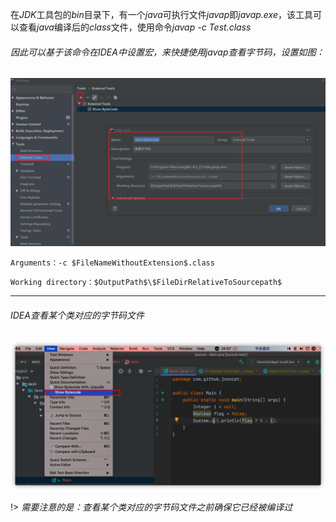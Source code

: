 在*JDK*工具包的*bin*目录下，有一个*java*可执行文件*javap*即*javap.exe*，该工具可以查看*java*编译后的*class*文件，使用命令*javap -c Test.class*

###### 因此可以基于该命令在*IDEA*中设置宏，来快捷使用*javap*查看字节码，设置如图：

![](./../../assets/img/a.png)

`Arguments：-c $FileNameWithoutExtension$.class`

`Working directory：$OutputPath$\$FileDirRelativeToSourcepath$ `

---

###### *IDEA*查看某个类对应的字节码文件

![](./../../assets/img/b.png)

!> *需要注意的是：查看某个类对应的字节码文件之前确保它已经被编译过*
